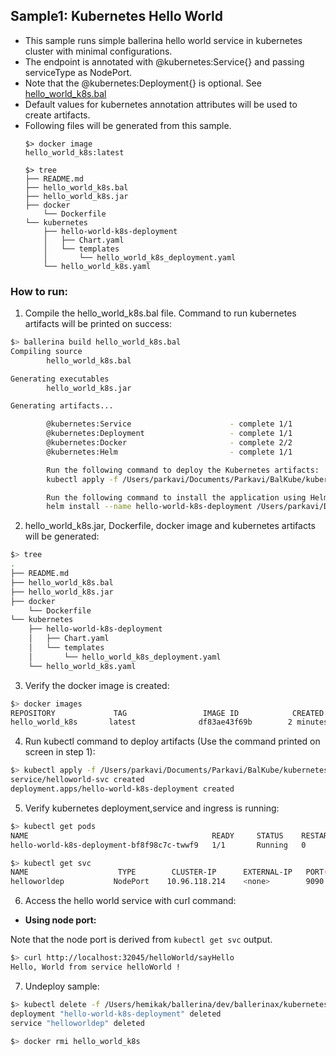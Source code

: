 ## Sample1: Kubernetes Hello World

- This sample runs simple ballerina hello world service in kubernetes cluster with minimal configurations. 
- The endpoint is annotated with @kubernetes:Service{} and passing serviceType as NodePort. 
- Note that the @kubernetes:Deployment{} is optional. See [hello_world_k8s.bal](./hello_world_k8s.bal)
- Default values for kubernetes annotation attributes will be used to create artifacts.
- Following files will be generated from this sample.
    ``` 
    $> docker image
    hello_world_k8s:latest
    
    $> tree
    ├── README.md
    ├── hello_world_k8s.bal
    ├── hello_world_k8s.jar
    ├── docker
        └── Dockerfile
    └── kubernetes
        ├── hello-world-k8s-deployment
        │   ├── Chart.yaml
        │   └── templates
        │       └── hello_world_k8s_deployment.yaml
        └── hello_world_k8s.yaml
    ```
### How to run:

1. Compile the  hello_world_k8s.bal file. Command to run kubernetes artifacts will be printed on success:
```bash
$> ballerina build hello_world_k8s.bal
Compiling source
        hello_world_k8s.bal

Generating executables
        hello_world_k8s.jar

Generating artifacts...

        @kubernetes:Service                      - complete 1/1
        @kubernetes:Deployment                   - complete 1/1
        @kubernetes:Docker                       - complete 2/2 
        @kubernetes:Helm                         - complete 1/1

        Run the following command to deploy the Kubernetes artifacts: 
        kubectl apply -f /Users/parkavi/Documents/Parkavi/BalKube/kubernetes/samples/sample1/kubernetes

        Run the following command to install the application using Helm: 
        helm install --name hello-world-k8s-deployment /Users/parkavi/Documents/Parkavi/BalKube/kubernetes/samples/sample1/kubernetes/hello-world-k8s-deployment
```

2. hello_world_k8s.jar, Dockerfile, docker image and kubernetes artifacts will be generated: 
```bash
$> tree
.
├── README.md
├── hello_world_k8s.bal
├── hello_world_k8s.jar
├── docker
    └── Dockerfile
└── kubernetes
    ├── hello-world-k8s-deployment
    │   ├── Chart.yaml
    │   └── templates
    │       └── hello_world_k8s_deployment.yaml
    └── hello_world_k8s.yaml
```

3. Verify the docker image is created:
```bash
$> docker images
REPOSITORY             TAG                 IMAGE ID            CREATED             SIZE
hello_world_k8s       latest              df83ae43f69b        2 minutes ago        103MB

```

4. Run kubectl command to deploy artifacts (Use the command printed on screen in step 1):
```bash
$> kubectl apply -f /Users/parkavi/Documents/Parkavi/BalKube/kubernetes/samples/sample1/kubernetes
service/helloworld-svc created
deployment.apps/hello-world-k8s-deployment created
```

5. Verify kubernetes deployment,service and ingress is running:
```bash
$> kubectl get pods
NAME                                         READY     STATUS    RESTARTS   AGE
hello-world-k8s-deployment-bf8f98c7c-twwf9   1/1       Running   0          0s

$> kubectl get svc
NAME                    TYPE        CLUSTER-IP      EXTERNAL-IP   PORT(S)          AGE
helloworldep           NodePort    10.96.118.214    <none>        9090:32045/TCP   1m

```

6. Access the hello world service with curl command:

- **Using node port:**

Note that the node port is derived from `kubectl get svc` output.
```bash
$> curl http://localhost:32045/helloWorld/sayHello
Hello, World from service helloWorld !
```


7. Undeploy sample:
```bash
$> kubectl delete -f /Users/hemikak/ballerina/dev/ballerinax/kubernetes/samples/sample1/kubernetes/
deployment "hello-world-k8s-deployment" deleted
service "helloworldep" deleted

$> docker rmi hello_world_k8s
```
